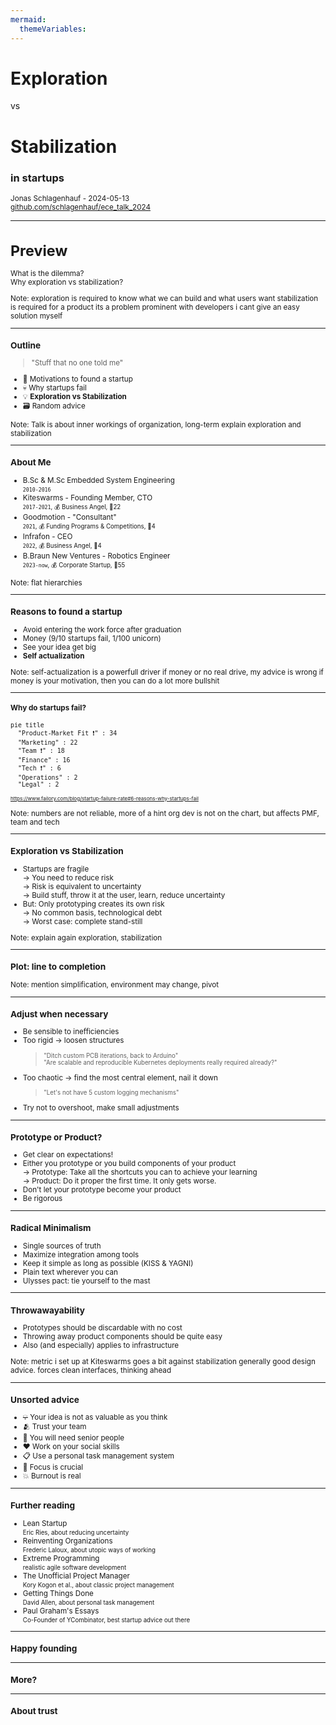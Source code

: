 ```yaml
---
mermaid:
  themeVariables:
---
```

<!-- copy to backup stick -->
<!-- upload to github -->
<!-- generate pdf -->

<!-- .slide: data-background="./media/title_bg.jpg" -->

# Exploration
vs
# Stabilization
### in startups

<!-- background image -->


<small>Jonas Schlagenhauf - 2024-05-13</small><br>
<small>[github.com/schlagenhauf/ece_talk_2024](https://github.com/schlagenhauf/ece_talk_2024)

---

# Preview

What is the dilemma?<br>
Why exploration vs stabilization?

Note: exploration is required to know what we can build and what users want
stabilization is required for a product
its a problem prominent with developers
i cant give an easy solution myself

---

### Outline

> "Stuff that no one told me"

* 🚀 Motivations to found a startup
* 💀 Why startups fail
* 💡 **Exploration vs Stabilization**
* 🗃 Random advice

Note: Talk is about inner workings of organization, long-term
explain exploration and stabilization

---

### About Me

* B.Sc & M.Sc Embedded System Engineering<br>
  <small>`2010-2016`</small>
* Kiteswarms - Founding Member, CTO<br>
  <small> `2017-2021`, 💰 Business Angel, 👤22 </small>
* Goodmotion - "Consultant"<br>
  <small>`2021`, 💰 Funding Programs & Competitions, 👤4 </small>
* Infrafon - CEO<br>
  <small>`2022`, 💰 Business Angel, 👤4</small>
* B.Braun New Ventures - Robotics Engineer<br>
  <small>`2023-now`, 💰 Corporate Startup, 👤55</small>

Note: flat hierarchies

----

### Reasons to found a startup

* Avoid entering the work force after graduation
* Money (9/10 startups fail, 1/100 unicorn)
* See your idea get big
* **Self actualization**

Note: self-actualization is a powerfull driver
if money or no real drive, my advice is wrong
if money is your motivation, then you can do a lot more bullshit

----

#### Why do startups fail?

```mermaid
pie title
  "Product-Market Fit ❗" : 34
  "Marketing" : 22
  "Team ❗" : 18
  "Finance" : 16
  "Tech ❗" : 6
  "Operations" : 2
  "Legal" : 2
```

<small><small>
https://www.failory.com/blog/startup-failure-rate#6-reasons-why-startups-fail
</small></small>

Note: numbers are not reliable, more of a hint
org dev is not on the chart, but affects PMF, team and tech
<!-- pre-render image -->

---

### Exploration vs Stabilization

* Startups are fragile<br>
→ You need to reduce risk<br>
→ Risk is equivalent to uncertainty<br>
→ Build stuff, throw it at the user, learn, reduce uncertainty
* But: Only prototyping creates its own risk<br>
→ No common basis, technological debt<br>
→ Worst case: complete stand-still

Note: explain again exploration, stabilization

----

### Plot: line to completion

Note: mention simplification, environment may change, pivot

<!-- create plot -->

----

### Adjust when necessary

* Be sensible to inefficiencies
* Too rigid → loosen structures<br>
  > <small>"Ditch custom PCB iterations, back to Arduino"</small><br>
  <small>"Are scalable and reproducible Kubernetes deployments really required already?"</small>
* Too chaotic → find the most central element, nail it down<br>
  > <small>"Let's not have 5 custom logging mechanisms"</small>
* Try not to overshoot, make small adjustments


----

### Prototype or Product?

* Get clear on expectations!
* Either you prototype or you build components of your product
  <br> → Prototype: Take all the shortcuts you can to achieve your learning
  <br> → Product: Do it proper the first time. It only gets worse.
* Don't let your prototype become your product
* Be rigorous


----

### Radical Minimalism
* Single sources of truth
* Maximize integration among tools
* Keep it simple as long as possible (KISS & YAGNI)
* Plain text wherever you can
* Ulysses pact: tie yourself to the mast

<!-- improve formatting -->

----

### Throwawayability

* Prototypes should be discardable with no cost
* Throwing away product components should be quite easy
* Also (and especially) applies to infrastructure

Note: metric i set up at Kiteswarms
goes a bit against stabilization
generally good design advice. forces clean interfaces, thinking ahead

---

### Unsorted advice

* ~~💡~~ Your idea is not as valuable as you think
* 🫂 Trust your team
* 👴 You will need senior people
* ❤️ Work on your social skills
* 📋 Use a personal task management system
* 🎯 Focus is crucial
* 💥 Burnout is real

----

### Further reading

* Lean Startup<br><small>Eric Ries, about reducing uncertainty</small>
* Reinventing Organizations<br><small>Frederic Laloux, about utopic ways of working</small>
* Extreme Programming<br><small>realistic agile software development</small>
* The Unofficial Project Manager<br><small>Kory Kogon et al., about classic project management</small>
* Getting Things Done<br><small>David Allen, about personal task management</small>
* Paul Graham's Essays<br><small>Co-Founder of YCombinator, best startup advice out there</small>

---

### Happy founding

---

### More?

---

### About trust
